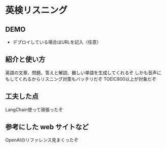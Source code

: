 # 英検リスニング

## DEMO

  - デプロイしている場合はURLを記入（任意）

## 紹介と使い方

  英語の文章、問題、答えと解説、難しい単語を生成してくれるぞ
  しかも音声にもしてくれるからリスニング対策もバッチリだぞ
  TOEIC800以上が対象だぞ

## 工夫した点

  LangChain使って頑張ったぞ


## 参考にした web サイトなど

  OpenAIのリファレンス見まくったぞ
